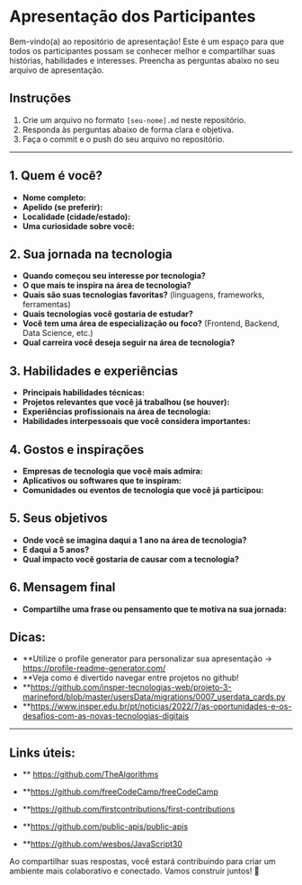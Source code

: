 
# Apresentação dos Participantes



Bem-vindo(a) ao repositório de apresentação! Este é um espaço para que todos os participantes possam se conhecer melhor e compartilhar suas histórias, habilidades e interesses. Preencha as perguntas abaixo no seu arquivo de apresentação. 

## Instruções
1. Crie um arquivo no formato `[seu-nome].md` neste repositório.
2. Responda às perguntas abaixo de forma clara e objetiva.
3. Faça o commit e o push do seu arquivo no repositório.

---

## 1. Quem é você?
- **Nome completo:** 
- **Apelido (se preferir):** 
- **Localidade (cidade/estado):** 
- **Uma curiosidade sobre você:** 

## 2. Sua jornada na tecnologia
- **Quando começou seu interesse por tecnologia?** 
- **O que mais te inspira na área de tecnologia?** 
- **Quais são suas tecnologias favoritas?** (linguagens, frameworks, ferramentas)
- **Quais tecnologias você gostaria de estudar?** 
- **Você tem uma área de especialização ou foco?** (Frontend, Backend, Data Science, etc.)
- **Qual carreira você deseja seguir na área de tecnologia?** 

## 3. Habilidades e experiências
- **Principais habilidades técnicas:** 
- **Projetos relevantes que você já trabalhou (se houver):** 
- **Experiências profissionais na área de tecnologia:** 
- **Habilidades interpessoais que você considera importantes:** 

## 4. Gostos e inspirações
- **Empresas de tecnologia que você mais admira:** 
- **Aplicativos ou softwares que te inspiram:** 
- **Comunidades ou eventos de tecnologia que você já participou:** 

## 5. Seus objetivos
- **Onde você se imagina daqui a 1 ano na área de tecnologia?** 
- **E daqui a 5 anos?** 
- **Qual impacto você gostaria de causar com a tecnologia?** 

## 6. Mensagem final
- **Compartilhe uma frase ou pensamento que te motiva na sua jornada:**

## Dicas:
- **Utilize o profile generator para personalizar sua apresentação -> https://profile-readme-generator.com/
- **Veja como é divertido navegar entre projetos no github!
- **https://github.com/insper-tecnologias-web/projeto-3-marineford/blob/master/usersData/migrations/0007_userdata_cards.py
- **https://www.insper.edu.br/pt/noticias/2022/7/as-oportunidades-e-os-desafios-com-as-novas-tecnologias-digitais
---------------------------------------------------------------------------------------------------------------------------
## Links úteis:
- ** https://github.com/TheAlgorithms

- **https://github.com/freeCodeCamp/freeCodeCamp

- **https://github.com/firstcontributions/first-contributions

- **https://github.com/public-apis/public-apis

- **https://github.com/wesbos/JavaScript30

Ao compartilhar suas respostas, você estará contribuindo para criar um ambiente mais colaborativo e conectado. Vamos construir juntos! 🚀
